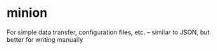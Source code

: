 # minion
For simple data transfer, configuration files, etc. – similar to JSON, but better for writing manually
